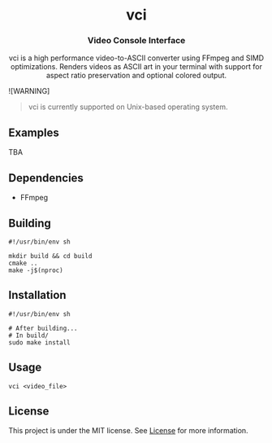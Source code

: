 <div align="center">

vci
====

### Video Console Interface

vci is a high performance video-to-ASCII converter using FFmpeg and SIMD optimizations.
Renders videos as ASCII art in your terminal with support for aspect ratio preservation
and optional colored output.

</div>

![WARNING]
> vci is currently supported on Unix-based operating system.

## Examples

TBA

## Dependencies

- FFmpeg

## Building

```shell
#!/usr/bin/env sh

mkdir build && cd build
cmake ..
make -j$(nproc)
```

## Installation

```shell
#!/usr/bin/env sh

# After building...
# In build/
sudo make install
```

## Usage

```shell
vci <video_file>
```

## License

This project is under the MIT license. See [License](LICENSE.txt) for more information.